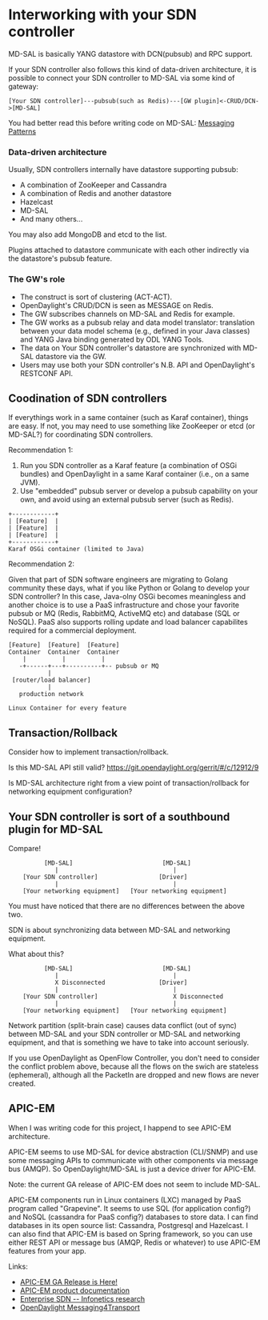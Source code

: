 # Interworking with your SDN controller

MD-SAL is basically YANG datastore with DCN(pubsub) and RPC support.

If your SDN controller also follows this kind of data-driven architecture, it is possible to connect your SDN controller to MD-SAL via some kind of gateway:

```
[Your SDN controller]---pubsub(such as Redis)---[GW plugin]<-CRUD/DCN->[MD-SAL]

```
You had better read this before writing code on MD-SAL: [Messaging Patterns](http://www.enterpriseintegrationpatterns.com/patterns/messaging/toc.html)

### Data-driven architecture
Usually, SDN controllers internally have datastore supporting pubsub:
- A combination of ZooKeeper and Cassandra
- A combination of Redis and another datastore
- Hazelcast
- MD-SAL
- And many others...

You may also add MongoDB and etcd to the list.

Plugins attached to datastore communicate with each other indirectly via the datastore's pubsub feature.

### The GW's role
- The construct is sort of clustering (ACT-ACT).
- OpenDaylight's CRUD/DCN is seen as MESSAGE on Redis.
- The GW subscribes channels on MD-SAL and Redis for example.
- The GW works as a pubsub relay and data model translator: translation between your data model schema (e.g., defined in your Java classes) and YANG Java binding generated by ODL YANG Tools.
- The data on Your SDN controller's datastore are synchronized with MD-SAL datastore via the GW.
- Users may use both your SDN controller's N.B. API and OpenDaylight's RESTCONF API.

## Coodination of SDN controllers
If everythings work in a same container (such as Karaf container), things are easy. If not, you may need to use something like ZooKeeper or etcd (or MD-SAL?) for coordinating SDN controllers.

Recommendation 1:

1. Run you SDN controller as a Karaf feature (a combination of OSGi bundles) and OpenDaylight in a same Karaf container (i.e., on a same JVM).
2. Use "embedded" pubsub server or develop a pubsub capability on your own, and avoid using an external pubsub server (such as Redis).

```
+------------+
| [Feature]  |
| [Feature]  |
| [Feature]  |
+------------+
Karaf OSGi container (limited to Java)
```

Recommendation 2:

Given that part of SDN software engineers are migrating to Golang community these days, what if you like Python or Golang to develop your SDN controller? In this case, Java-olny OSGi becomes meaningless and another choice is to use a PaaS infrastructure and chose your favorite pubsub or MQ (Redis, RabbitMQ, ActiveMQ etc) and database (SQL or NoSQL). PaaS also supports rolling update and load balancer capabilites required for a commercial deployment.

```
[Feature]  [Feature]  [Feature]
Container  Container  Container
    |          |          |
   -+------+---+----------+-- pubsub or MQ
           |
 [router/load balancer]
           |
   production network

Linux Container for every feature
```

## Transaction/Rollback

Consider how to implement transaction/rollback.

Is this MD-SAL API still valid? https://git.opendaylight.org/gerrit/#/c/12912/9

Is MD-SAL architecture right from a view point of transaction/rollback for networking equipment configuration?

## Your SDN controller is sort of a southbound plugin for MD-SAL

Compare!
```
          [MD-SAL]                         [MD-SAL]
             |                                |
    [Your SDN controller]                 [Driver]
             |                                |
    [Your networking equipment]   [Your networking equipment]
```
You must have noticed that there are no differences between the above two.

SDN is about synchronizing data between MD-SAL and networking equipment.

What about this?
```
          [MD-SAL]                         [MD-SAL]
             |                                |
             X Disconnected               [Driver]
             |                                |
    [Your SDN controller]                     X Disconnected
             |                                |
    [Your networking equipment]   [Your networking equipment]
```
Network partition (split-brain case) causes data conflict (out of sync) between MD-SAL and your SDN controller or MD-SAL and networking equipment, and that is something we have to take into account seriously.

If you use OpenDaylight as OpenFlow Controller, you don't need to consider the conflict problem above, because all the flows on the swich are stateless (ephemeral), although all the PacketIn are dropped and new flows are never created.

## APIC-EM

When I was writing code for this project, I happend to see APIC-EM architecture.

APIC-EM seems to use MD-SAL for device abstraction (CLI/SNMP) and use some messaging APIs to communicate with other components via message bus (AMQP). So OpenDaylight/MD-SAL is just a device driver for APIC-EM.

Note: the current GA release of APIC-EM does not seem to include MD-SAL.

APIC-EM components run in Linux containers (LXC) managed by PaaS program called "Grapevine". It seems to use SQL (for application config?) and NoSQL (cassandra for PaaS config?) databases to store data. I can find databases in its open source list: Cassandra, Postgresql and Hazelcast. I can also find that APIC-EM is based on Spring framework, so you can use either REST API or message bus (AMQP, Redis or whatever) to use APIC-EM features from your app.

Links:
- [APIC-EM GA Release is Here!](https://communities.cisco.com/community/developer/networking/cisco-one/apic-em/blog/2015/11/04/apic-em-ga-release-is-here)
- [APIC-EM product documentation](http://www.cisco.com/c/en/us/products/cloud-systems-management/application-policy-infrastructure-controller-enterprise-module/index.html)
- [Enterprise SDN -- Infonetics research](http://www.wallstreet-online.de/nachricht/7545668-infonetics-north-american-businesses-plan-to-have-sdn-live-the-lan-by-2017)
- [OpenDaylight Messaging4Transport](https://wiki.opendaylight.org/view/Messaging4Transport:Main)
